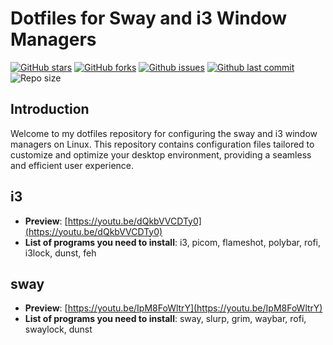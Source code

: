 # Dotfiles for Sway and i3 Window Managers

[![GitHub stars](https://img.shields.io/github/stars/2giosangmitom/dotfiles?style=for-the-badge&logo=starship&color=c69ff5&logoColor=D9E0EE&labelColor=302D41)](https://github.com/2giosangmitom/dotfiles/stargazers)
[![GitHub forks](https://img.shields.io/github/forks/2giosangmitom/dotfiles.svg?style=for-the-badge&logo=starship&color=8bd5ca&logoColor=D9E0EE&labelColor=302D41)](https://github.com/2giosangmitom/dotfiles/forks)
[![Github issues](https://img.shields.io/github/issues/2giosangmitom/dotfiles?style=for-the-badge&logo=bilibili&color=F5E0DC&logoColor=D9E0EE&labelColor=302D41)](https://github.com/2giosangmitom/dotfiles/issues)
[![Github last commit](https://img.shields.io/github/last-commit/2giosangmitom/dotfiles?style=for-the-badge&logo=starship&color=8bd5ca&logoColor=D9E0EE&labelColor=302D41)](https://github.com/2giosangmitom/dotfiles/graphs/commit-activity)
![Repo size](https://img.shields.io/github/repo-size/2giosangmitom/dotfiles?color=%23DDB6F2&label=SIZE&logo=codesandbox&style=for-the-badge&logoColor=D9E0EE&labelColor=302D41)

## Introduction

Welcome to my dotfiles repository for configuring the sway and i3 window managers on Linux. This repository contains configuration files tailored to customize and optimize your desktop environment, providing a seamless and efficient user experience.

## i3

- **Preview**: [https://youtu.be/dQkbVVCDTy0](https://youtu.be/dQkbVVCDTy0)
- **List of programs you need to install**: i3, picom, flameshot, polybar, rofi, i3lock, dunst, feh

## sway

- **Preview**: [https://youtu.be/IpM8FoWltrY](https://youtu.be/IpM8FoWltrY)
- **List of programs you need to install**: sway, slurp, grim, waybar, rofi, swaylock, dunst
